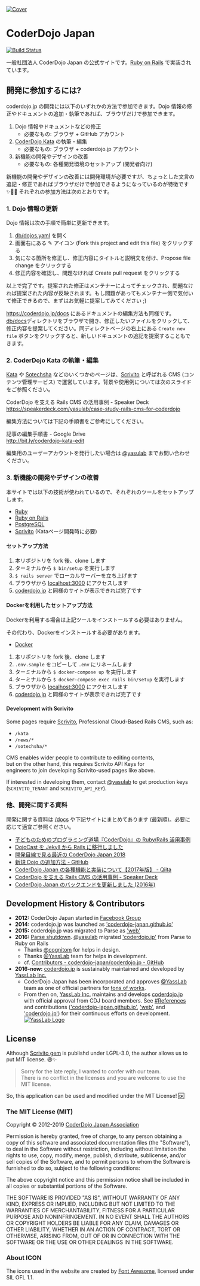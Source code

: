 [![Cover](https://raw.githubusercontent.com/coderdojo-japan/coderdojo.jp/master/public/cover.png)](https://coderdojo.jp/)

# CoderDojo Japan

[![Build Status](https://travis-ci.org/coderdojo-japan/coderdojo.jp.svg?branch=master)](https://travis-ci.org/coderdojo-japan/coderdojo.jp)

一般社団法人 CoderDojo Japan の公式サイトです。[Ruby on Rails](http://rubyonrails.org/) で実装されています。

## 開発に参加するには?

coderdojo.jp の開発には以下のいずれかの方法で参加できます。Dojo 情報の修正やドキュメントの追加・執筆であれば、ブラウザだけで参加できます。

1. Dojo 情報やドキュメントなどの修正
   - 必要なもの: ブラウザ + GitHub アカウント
2. [CoderDojo Kata](https://coderdojo.jp/kata) の執筆・編集
   - 必要なもの: ブラウザ + coderdojo.jp アカウント
3. 新機能の開発やデザインの改善
   - 必要なもの: 各種開発環境のセットアップ (開発者向け)

新機能の開発やデザインの改善には開発環境が必要ですが、ちょっとした文言の追記・修正であればブラウザだけで参加できるようになっているのが特徴です ✨📝💨 
それぞれの参加方法は次のとおりです。

### 1. Dojo 情報の更新

Dojo 情報は次の手順で簡単に更新できます。

1. [db/dojos.yaml](https://github.com/coderdojo-japan/coderdojo.jp/blob/master/db/dojos.yaml) を開く
2. 画面右にある ✎ アイコン (Fork this project and edit this file) をクリックする
3. 気になる箇所を修正し、修正内容にタイトルと説明文を付け、Propose file change をクリックする
4. 修正内容を確認し、問題なければ Create pull request をクリックする

以上で完了です。提案された修正はメンテナーによってチェックされ、問題なければ提案された内容が反映されます。もし問題があってもメンテナー側で気付いて修正できるので、まずはお気軽に提案してみてください ;)

https://coderdojo.jp/docs にあるドキュメントの編集方法も同様です。[db/docs](https://github.com/coderdojo-japan/coderdojo.jp/tree/master/db/docs)ディレクトリをブラウザで開き、修正したいファイルをクリックして、修正内容を提案してください。同ディレクトページの右上にある `Create new file` ボタンをクリックすると、新しいドキュメントの追記を提案することもできます。

### 2. CoderDojo Kata の執筆・編集

[Kata](https://coderdojo.jp/kata) や [Sotechsha](https://coderdojo.jp/sotechsha) などのいくつかのページは、[Scrivito](https://scrivito.com/) と呼ばれる CMS (コンテンツ管理サービス) で運営しています。背景や使用例については次のスライドをご参照ください。

CoderDojo を支える Rails CMS の活用事例 - Speaker Deck   
https://speakerdeck.com/yasulab/case-study-rails-cms-for-coderdojo

編集方法については下記の手順書をご参考にしてください。

記事の編集手順書 - Google Drive   
http://bit.ly/coderdojo-kata-edit


編集用のユーザーアカウントを発行したい場合は [@yasulab](https://twitter.com/yasulab) までお問い合わせください。

### 3. 新機能の開発やデザインの改善

本サイトでは以下の技術が使われているので、それぞれのツールをセットアップします。

- [Ruby](https://www.ruby-lang.org/ja/)
- [Ruby on Rails](http://rubyonrails.org/)
- [PostgreSQL](https://www.postgresql.jp/)
- [Scrivito](https://scrivito.com/) (Kataページ開発時に必要)

#### セットアップ方法

1. 本リポジトリを fork 後、clone します
1. ターミナルから `$ bin/setup` を実行します
1. `$ rails server` でローカルサーバーを立ち上げます
1. ブラウザから [localhost:3000](http://localhost:3000) にアクセスします
1. [coderdojo.jp](https://coderdojo.jp/) と同様のサイトが表示できれば完了です

#### Dockerを利用したセットアップ方法

Dockerを利用する場合は上記ツールをインストールする必要はありません。

その代わり、Dockerをインストールする必要があります。

- [Docker](https://www.docker.com/community-edition)

1. 本リポジトリを fork 後、clone します
1. `.env.sample` をコピーして `.env` にリネームします
1. ターミナルから `$ docker-compose up` を実行します
1. ターミナルから `$ docker-compose exec rails bin/setup` を実行します
1. ブラウザから [localhost:3000](http://localhost:3000) にアクセスします
1. [coderdojo.jp](https://coderdojo.jp/) と同様のサイトが表示できれば完了です

#### Development with Scrivito

Some pages require [Scrivito](https://scrivito.com/), Professional Cloud-Based Rails CMS, such as:

- `/kata`
- `/news/*`
- `/sotechsha/*`

CMS enables wider people to contribute to editing contents,   
but on the other hand, this requires Scrivito API Keys for    
engineers to join developing Scrivito-used pages like above.

If interested in developing them, contact [@yasulab](https://github.com/yasulab) to
get production keys (`SCRIVITO_TENANT` and `SCRIVITO_API_KEY`).

### 他、開発に関する資料

開発に関する資料は [/docs](https://github.com/coderdojo-japan/coderdojo.jp/tree/master/docs) や下記サイトにまとめてあります (最新順)。必要に応じて適宜ご参照ください。

- [子どものためのプログラミング道場『CoderDojo』の Ruby/Rails 活用事例](https://speakerdeck.com/yasulab/case-study-of-how-coderdojo-japan-uses-ruby)
- [DojoCast を Jekyll から Rails に移行しました](https://yasslab.jp/ja/posts/migrate-dojocast-from-jekyll-to-rails)
- [開発目線で見る最近の CoderDojo Japan 2018](https://yasslab.jp/ja/posts/coderdojo-japan-2018)
- [新規 Dojo の追加方法 - GitHub](https://github.com/coderdojo-japan/coderdojo.jp/blob/master/docs/how-to-add-dojo.md)
- [CoderDojo Japan の各種機能と実装について【2017年版】 - Qiita](https://qiita.com/yasulab/items/1d12e6b295c0a9e577f1)
- [CoderDojo を支える Rails CMS の活用事例 - Speaker Deck](https://speakerdeck.com/yasulab/case-study-rails-cms-for-coderdojo)
- [CoderDojo Japan のバックエンドを更新しました (2016年)](https://coderdojo.jp/news/2016/12/12/new-backend)


## Development History & Contributors

- **2012:** CoderDojo Japan started in [Facebook Group](https://www.facebook.com/groups/coderdojo.jp/about/)
- **2014:** coderdojo.jp was launched as ['coderdojo-japan.github.io'](https://github.com/coderdojo-japan/coderdojo-japan.github.io/graphs/contributors)
- **2015:** coderdojo.jp was migrated to Parse as ['web'](https://github.com/coderdojo-japan/web/graphs/contributors)
- **2016:** [Parse shutdown](https://speakerdeck.com/yasulab/case-study-rails-cms-for-coderdojo?slide=26). [@yasulab](https://github.com/yasulab) migrated ['coderdojo.jp'](https://github.com/coderdojo-japan/coderdojo.jp/graphs/contributors) from Parse to Ruby on Rails
  - Thanks [@cognitom](https://github.com/cognitom) for helps in design.
  - Thanks [@YassLab](https://github.com/YassLab) team for helps in development.
  - cf. [Contributors - coderdojo-japan/coderdojo.jp - GitHub](https://github.com/coderdojo-japan/coderdojo.jp/graphs/contributors)
- **2016-now:** [coderdojo.jp](https://coderdojo.jp/) is sustainably maintained and developed by [YassLab Inc.](https://yasslab.jp/)
  - CoderDojo Japan has been incorporated and approves [@YassLab](https://github.com/YassLab) team as one of official partners for [tons of works](https://github.com/coderdojo-japan/coderdojo.jp/graphs/contributors).
  - From then on, [YassLab Inc.](https://yasslab.jp/) maintains and develops [coderdojo.jp](https://coderdojo.jp/) with official approval from CDJ board members. See [#References](#他開発に関する資料) and contributions (['coderdojo-japan.github.io'](https://github.com/coderdojo-japan/coderdojo-japan.github.io/graphs/contributors), ['web'](https://github.com/coderdojo-japan/web/graphs/contributors), and ['coderdojo.jp'](https://github.com/coderdojo-japan/coderdojo.jp/graphs/contributors)) for their continuous efforts on development.
  [![YassLab Logo](https://yasslab.jp/img/logos/800x200.jpg)](https://yasslab.jp/)


## License

Although [Scrivito gem](https://rubygems.org/gems/scrivito) is publishd under LGPL-3.0, the author allows us to put MIT license. 😆✨

> Sorry for the late reply, I wanted to confer with our team.   
> There is no conflict in the licenses and you are welcome to use the MIT license.  

So, this application can be used and modified under the MIT License! 🆗

### The MIT License (MIT)

Copyright &copy; 2012-2019 [CoderDojo Japan Association](https://coderdojo.jp/)

Permission is hereby granted, free of charge, to any person obtaining a copy of this software and associated documentation files (the "Software"), to deal in the Software without restriction, including without limitation the rights to use, copy, modify, merge, publish, distribute, sublicense, and/or sell copies of the Software, and to permit persons to whom the Software is furnished to do so, subject to the following conditions:

The above copyright notice and this permission notice shall be included in all copies or substantial portions of the Software.

THE SOFTWARE IS PROVIDED "AS IS", WITHOUT WARRANTY OF ANY KIND, EXPRESS OR IMPLIED, INCLUDING BUT NOT LIMITED TO THE WARRANTIES OF MERCHANTABILITY, FITNESS FOR A PARTICULAR PURPOSE AND NONINFRINGEMENT. IN NO EVENT SHALL THE AUTHORS OR COPYRIGHT HOLDERS BE LIABLE FOR ANY CLAIM, DAMAGES OR OTHER LIABILITY, WHETHER IN AN ACTION OF CONTRACT, TORT OR OTHERWISE, ARISING FROM, OUT OF OR IN CONNECTION WITH THE SOFTWARE OR THE USE OR OTHER DEALINGS IN THE SOFTWARE.

### About ICON

The icons used in the website are created by [Font Awesome](http://fontawesome.io/), licensed under SIL OFL 1.1.
